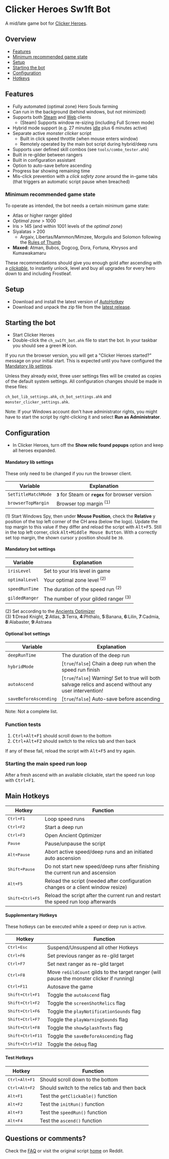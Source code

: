 # Clicker Heroes Sw1ft Bot

A mid/late game bot for [Clicker Heroes][Reddit].

## Overview

* [Features](#features)
* [Minimum recommended game state](#minimum-recommended-game-state)
* [Setup](#setup)
* [Starting the bot](#starting-the-bot)
* [Configuration](#configuration)
* [Hotkeys](#main-hotkeys)

## Features

* Fully automated (optimal zone) Hero Souls farming
* Can run in the background (behind windows, but not minimized)
* Supports both [Steam][] and [Web][] clients
    - (Steam) Supports window re-sizing (including Full Screen mode)
* Hybrid mode support (e.g. 27 minutes [idle][] plus 6 minutes active)
* Separate active _monster clicker_ script
    - Built in click speed throttle (when mouse enters window)
    - Remotely operated by the main bot script during hybrid/deep runs
* Supports user defined skill combos (see `tools/combo_tester.ahk`)
* Built in re-gilder between rangers
* Built in configuration assistant
* Option to auto-save before ascending
* Progress bar showing remaining time
* Mis-click prevention with a _click safety zone_ around the in-game tabs (that triggers an automatic script pause when breached)

### Minimum recommended game state

To operate as intended, the bot needs a certain minimum game state:

* Atlas or higher ranger gilded
* _Optimal zone_ > 1000
* Iris > 145 (and within 1001 levels of the _optimal zone_)
* Siyalatas > 200
    - Argaiv, Libertas/Mammon/Mimzee, Morgulis and Solomon following the [Rules of Thumb][]
* __Maxed:__ Atman, Bubos, Dogcog, Dora, Fortuna, Khrysos and Kumawakamaru

These recommendations should give you enough gold after ascending with a *[clickable][Clickables]*, to instantly unlock, level and buy all upgrades for every hero down to and including Frostleaf.

## Setup

* Download and install the latest version of [AutoHotkey][]
* Download and unpack the zip file from the [latest release][].

## Starting the bot

* Start Clicker Heroes
* Double-click the `ch_sw1ft_bot.ahk` file to start the bot. In your taskbar you should see a green **H** icon.

If you run the browser version, you will get a "Clicker Heroes started?" message on your initial start. This is expected until you have configured the [Mandatory lib settings](#mandatory-lib-settings).

Unless they already exist, three user settings files will be created as copies of the default system settings. All configuration changes should be made in these files:

`ch_bot_lib_settings.ahk`, `ch_bot_settings.ahk` and `monster_clicker_settings.ahk`.

Note: If your Windows account don't have administrator rights, you might have to start the script by right-clicking it and select **Run as Administrator**.

## Configuration

* In Clicker Heroes, turn off the __Show relic found popups__ option and keep all heroes expanded.

#### Mandatory lib settings

These only need to be changed if you run the browser client.

| Variable | Explanation |
| -------- | ----------- |
`SetTitleMatchMode` | **`3`** for Steam or **`regex`** for browser version
`browserTopMargin`  | Browser top margin <sup>(1)</sup>

(1) Start Windows Spy, then under **Mouse Position**, check the **Relative** y position of the top left corner of the CH area (below the logo). Update the top margin to this value if they differ and reload the script with <kbd>Alt+F5</kbd>. Still in the top left corner, click <kbd>Alt+Middle Mouse Button</kbd>. With a correctly set top margin, the shown cursor y position should be `30`.

#### Mandatory bot settings

| Variable | Explanation |
| -------- | ----------- |
`irisLevel`    | Set to your Iris level in game
`optimalLevel` | Your optimal zone level <sup>(2)</sup>
`speedRunTime` | The duration of the speed run <sup>(2)</sup>
`gildedRanger` | The number of your gilded ranger <sup>(3)</sup>

(2) Set according to the [Ancients Optimizer][]  
(3) **1**:Dread Knight, **2**:Atlas, **3**:Terra, **4**:Phthalo, **5**:Banana, **6**:Lilin, **7**:Cadmia, **8**:Alabaster, **9**:Astraea

#### Optional bot settings

| Variable | Explanation |
| -------- | ----------- |
`deepRunTime`         | The duration of the deep run
`hybridMode`          | [`true`/`false`] Chain a deep run when the speed run finish
`autoAscend`          | [`true`/`false`] Warning! Set to true will both salvage relics and ascend without any user intervention!
`saveBeforeAscending` | [`true`/`false`] Auto-save before ascending

Note: Not a complete list.

### Function tests

1. <kbd>Ctrl+Alt+F1</kbd> should scroll down to the bottom
2. <kbd>Ctrl+Alt+F2</kbd> should switch to the relics tab and then back

If any of these fail, reload the script with <kbd>Alt+F5</kbd> and try again.

### Starting the main speed run loop

After a fresh ascend with an available clickable, start the speed run loop with <kbd>Ctrl+F1</kbd>.

## Main Hotkeys

| Hotkey | Function |
| ------ | -------- |
<kbd>Ctrl+F1</kbd>       | Loop speed runs
<kbd>Ctrl+F2</kbd>       | Start a deep run
<kbd>Ctrl+F3</kbd>       | Open Ancient Optimizer
<kbd>Pause</kbd>         | Pause/unpause the script
<kbd>Alt+Pause</kbd>     | Abort active speed/deep runs and an initiated auto ascension
<kbd>Shift+Pause</kbd>   | Do not start new speed/deep runs after finishing the current run and ascension
<kbd>Alt+F5</kbd>        | Reload the script (needed after configuration changes or a client window resize)
<kbd>Shift+Ctrl+F5</kbd> | Reload the script after the current run and restart the speed run loop afterwards

#### Supplementary Hotkeys

These hotkeys can be executed while a speed or deep run is active.

| Hotkey | Function |
| ------ | -------- |
<kbd>Ctrl+Esc</kbd> | Suspend/Unsuspend all other Hotkeys
<kbd>Ctrl+F6</kbd>  | Set previous ranger as re-gild target
<kbd>Ctrl+F7</kbd>  | Set next ranger as re-gild target
<kbd>Ctrl+F8</kbd>  | Move `reGildCount` gilds to the target ranger (will pause the monster clicker if running)
<kbd>Ctrl+F11</kbd> | Autosave the game
<kbd>Shift+Ctrl+F1</kbd>  | Toggle the `autoAscend` flag
<kbd>Shift+Ctrl+F2</kbd>  | Toggle the `screenShotRelics` flag
<kbd>Shift+Ctrl+F6</kbd>  | Toggle the `playNotificationSounds` flag
<kbd>Shift+Ctrl+F7</kbd>  | Toggle the `playWarningSounds` flag
<kbd>Shift+Ctrl+F8</kbd>  | Toggle the `showSplashTexts` flag
<kbd>Shift+Ctrl+F11</kbd> | Toggle the `saveBeforeAscending` flag
<kbd>Shift+Ctrl+F12</kbd> | Toggle the `debug` flag

#### Test Hotkeys

| Hotkey | Function |
| ------ | -------- |
<kbd>Ctrl+Alt+F1</kbd>  | Should scroll down to the bottom
<kbd>Ctrl+Alt+F2</kbd>  | Should switch to the relics tab and then back
<kbd>Alt+F1</kbd>       | Test the `getClickable()` function
<kbd>Alt+F2</kbd>       | Test the `initRun()` function
<kbd>Alt+F3</kbd>       | Test the `speedRun()` function
<kbd>Alt+F4</kbd>       | Test the `ascend()` function

## Questions or comments?

Check the [FAQ](FAQ.md) or visit the original script [home][] on Reddit.

[Reddit]: https://www.reddit.com/r/ClickerHeroes/
[Steam]: http://store.steampowered.com/app/363970/
[Web]: https://www.clickerheroes.com/
[AutoHotkey]: http://ahkscript.org/
[idle]: https://www.reddit.com/r/ClickerHeroes/comments/2kk0wi/simple_idle_guide/
[Rules of Thumb]: http://redd.it/339m3j
[Ancients Optimizer]: http://s3-us-west-2.amazonaws.com/clickerheroes/ancientssoul.html
[Clickables]: http://clickerheroes.wikia.com/wiki/Clickables
[home]: http://redd.it/3a3bmy
[latest release]: https://github.com/swiftb/clicker-heroes-sw1ft-bot/releases/latest
